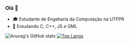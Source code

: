 ### Olá 👋

- 🎓 Estudante de Engeharia da Computação na UTFPR
- 🌱 Estudando C, C++, JS e GML

![Anurag's GitHub stats](https://github-readme-stats.vercel.app/api?username=mateusmcamargo&hide=stars&show_icons=true&bg_color=66000000&title_color=E72C61&text_color=777777&icon_color=E72C61&hide_border=true)
[![Top Langs](https://github-readme-stats.vercel.app/api/top-langs/?username=mateusmcamargo&layout=compact&bg_color=66000000&title_color=e72c61&hide_border=true)](https://github.com/anuraghazra/github-readme-stats)
